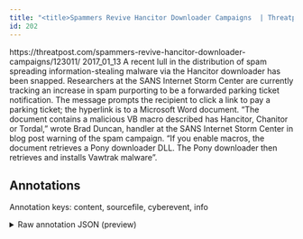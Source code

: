 ```yaml
---
title: "<title>Spammers Revive Hancitor Downloader Campaigns  | Threatpost | The first stop for security news</title>"
id: 202
---
```


<title>Spammers Revive Hancitor Downloader Campaigns  | Threatpost | The first stop for security news</title>
<source> https://threatpost.com/spammers-revive-hancitor-downloader-campaigns/123011/ </source>
<date> 2017_01_13 </date>
<text>
A recent lull in the distribution of spam spreading information-stealing malware via the Hancitor downloader has been snapped.
Researchers at the SANS Internet Storm Center are currently tracking an increase in spam purporting to be a forwarded parking ticket notification.
The message prompts the recipient to click a link to pay a parking ticket; the hyperlink is to a Microsoft Word document.
“The document contains a malicious VB macro described has Hancitor, Chanitor or Tordal,” wrote Brad Duncan, handler at the SANS Internet Storm Center in blog post warning of the spam campaign.
“If you enable macros, the document retrieves a Pony downloader DLL.
The Pony downloader then retrieves and installs Vawtrak malware”.
</text>



## Annotations

Annotation keys: content, sourcefile, cyberevent, info

<details>
<summary>Raw annotation JSON (preview)</summary>

```json
{
  "content": "A recent lull in the distribution of spam spreading information-stealing malware via\u00a0the Hancitor downloader has been snapped. Researchers at the SANS Internet Storm Center are currently tracking an increase\u00a0in spam purporting to be a forwarded parking ticket notification. The message prompts the recipient to click a link to pay a parking ticket; the hyperlink is to a Microsoft Word document. \u201cThe document contains a malicious VB macro described has Hancitor, Chanitor or Tordal,\u201d wrote Brad Duncan, handler at the SANS Internet Storm Center in blog post warning of the spam campaign. \u201cIf you enable macros, the document retrieves a Pony downloader DLL. The Pony downloader then retrieves and installs Vawtrak malware\u201d.",
  "sourcefile": "202.txt",
  "cyberevent": {
    "hopper": [
      {
        "index": 0,
        "events": [
          {
            "index": "E2",
            "type": "Attack",
            "realis": "Generic",
            "nugget": {
              "startOffset": 216,
              "index": "T2",
              "endOffset": 232,
              "text": "purporting to be"
            },
            "argument": [
              {
                "index": "T3",
                "text": "a forwarded parking ticket notification",
                "endOffset": 272,
                "role": {
                  "type": "Trusted-Entity"
                },
                "startOffset": 233,
                "type": "File"
              },
              {
                "index": "T4",
                "text": "spam",
                "endOffset": 215,
                "role": {
                  "type": "Tool"
                },
                "startOffset": 211,
                "type": "Malware"
              }
            ],
            "subtype": "Phishing"
          }
        ]
      },
      {
        "index": 1,
        "events": [
          {
            "index": "E1",
            "type": "Attack",
            "realis": "Generic",
            "nugget": {
              "startOffset": 570,
              "index": "T12",
              "endOffset": 587,
              "text": "the spam campaign"
            },
            "argument": [
              {
                "index": "T10",
                "text": "a malicious VB macro",
                "endOffset": 439,
                "role": {
                  "CAPEC-Meta": "Local Execution of Code",
                  "type": "Attack-Pattern",
                  "confidence": 0.877328634262085
                },
                "startOffset": 419,
                "type": "Capabilities"
              },
              {
                "index": "T11",
                "text": "The document",
                "endOffset": 409,
                "role": {
                  "type": "Tool"
                },
                "startOffset": 397,
                "type": "File"
              }
            ],
            "subtype": "Phishing"
          }
        ]
      },
      {
        "index": 2,
        "events": [
          {
            "index": "E3",
            "type": "Attack",
            "realis": "Generic",
            "nugget": {
              "startOffset": 286,
              "index": "T6",
              "endOffset": 293,
              "text": "prompts"
            },
            "argument": [
              {
                "index": "T8",
                "text": "the recipient",
                "endOffset": 307,
                "role": {
                  "type": "Victim"
                },
                "startOffset": 294,
                "type": "Person"
              },
              {
                "index": "T5",
                "text": "click a link",
                "endOffset": 323,
                "role": {
                  "CAPEC-Meta": "Resource Location Spoofing",
                  "type": "Attack-Pattern",
                  "confidence": 0.8281109631061554
                },
                "startOffset": 311,
              
```
</details>
